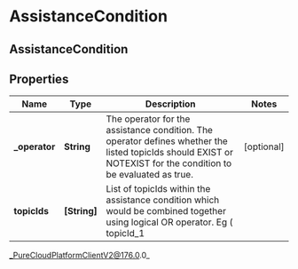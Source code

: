 # AssistanceCondition

## AssistanceCondition

## Properties

|Name | Type | Description | Notes|
|------------ | ------------- | ------------- | -------------|
| **_operator** | **String** | The operator for the assistance condition. The operator defines whether the listed topicIds should EXIST or NOTEXIST for the condition to be evaluated as true. | [optional] |
| **topicIds** | **[String]** | List of topicIds within the assistance condition which would be combined together using logical OR operator. Eg ( topicId_1 || topicId_2 ) . | [optional] |



_PureCloudPlatformClientV2@176.0.0_
